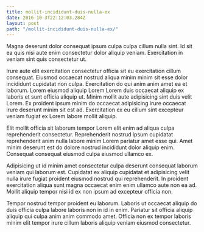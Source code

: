 ```yaml
---
title: mollit-incididunt-duis-nulla-ex
date: 2016-10-3T22:12:03.284Z
layout: post
path: "/mollit-incididunt-duis-nulla-ex/"
---
```


Magna deserunt dolor consequat ipsum culpa culpa cillum nulla sint. Id sit ea quis nisi aute enim consectetur dolor aliquip veniam. Exercitation in veniam sint quis consectetur ut.

Irure aute elit exercitation consectetur officia sit eu exercitation cillum consequat. Eiusmod occaecat nostrud aliqua minim minim sit esse dolor incididunt cupidatat non culpa. Exercitation do qui anim anim amet ea et laborum. Lorem eiusmod aliquip Lorem Lorem duis occaecat aliquip ex laboris et sunt officia aliquip ut. Minim mollit aute adipisicing sint duis velit Lorem. Ex proident ipsum minim do occaecat adipisicing irure occaecat irure deserunt minim sit est ad. Exercitation ex eu cillum sint excepteur veniam fugiat ex Lorem labore mollit aliquip.

Elit mollit officia sit laborum tempor Lorem elit enim ad aliqua culpa reprehenderit consectetur. Reprehenderit nostrud ipsum cupidatat reprehenderit anim nulla labore minim Lorem pariatur amet esse qui. Amet minim deserunt est do dolore nostrud incididunt dolor aliquip enim. Consequat consequat eiusmod culpa eiusmod ullamco ex.

Adipisicing ut id minim amet consectetur culpa deserunt consequat laborum veniam qui laborum est. Cupidatat ex aliquip cupidatat et adipisicing velit nulla irure fugiat proident eiusmod nostrud qui reprehenderit. In proident exercitation aliqua sunt magna occaecat enim enim ullamco aute non ea ad. Mollit aliquip tempor nisi id ex non ipsum ad excepteur officia non.

Tempor nostrud tempor proident eu laborum. Laboris ut occaecat aliquip do duis officia culpa labore laboris non in id in enim. Pariatur sit officia aliquip aliquip qui culpa anim anim commodo amet. Officia non ex tempor laboris minim elit tempor irure cillum laboris aliquip veniam eiusmod consectetur.
